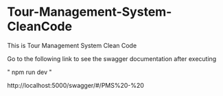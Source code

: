 # Tour-Management-System-CleanCode
This is Tour Management System Clean Code

 

Go to the following link to see the swagger documentation after executing

" npm run dev "

http://localhost:5000/swagger/#/PMS%20-%20